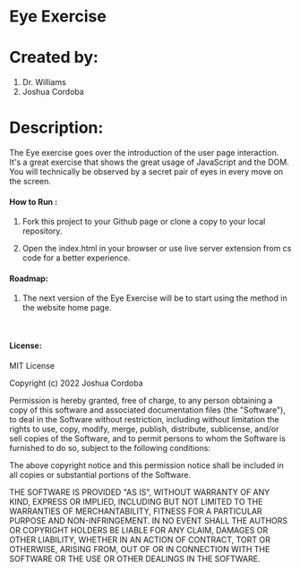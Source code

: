 # Eye Exercise

# Created by:

1. Dr. Williams
2. Joshua Cordoba

# Description:

The Eye exercise goes over the introduction of the user page interaction. It's a great exercise that shows the great usage of
JavaScript and the DOM.
You will technically be observed by a secret pair of eyes in every move on the screen.

#### How to Run :

1. Fork this project to your Github page or clone a copy to your local repository.

2. Open the index.html in your browser or use live server extension from cs code for a better experience.

#### Roadmap:

1. The next version of the Eye Exercise will be to start using the method in the website home page.

   <br/>

#### License:

MIT License

Copyright (c) 2022 Joshua Cordoba

Permission is hereby granted, free of charge, to any person obtaining a copy of this software and associated documentation files (the "Software"), to deal in the Software without restriction, including without limitation the rights to use, copy, modify, merge, publish, distribute, sublicense, and/or sell copies of the Software, and to permit persons to whom the Software is furnished to do so, subject to the following conditions:

The above copyright notice and this permission notice shall be included in all copies or substantial portions of the Software.

THE SOFTWARE IS PROVIDED "AS IS", WITHOUT WARRANTY OF ANY KIND, EXPRESS OR IMPLIED, INCLUDING BUT NOT LIMITED TO THE WARRANTIES OF MERCHANTABILITY, FITNESS FOR A PARTICULAR PURPOSE AND NON-INFRINGEMENT. IN NO EVENT SHALL THE AUTHORS OR COPYRIGHT HOLDERS BE LIABLE FOR ANY CLAIM, DAMAGES OR OTHER LIABILITY, WHETHER IN AN ACTION OF CONTRACT, TORT OR OTHERWISE, ARISING FROM, OUT OF OR IN CONNECTION WITH THE SOFTWARE OR THE USE OR OTHER DEALINGS IN THE SOFTWARE.
